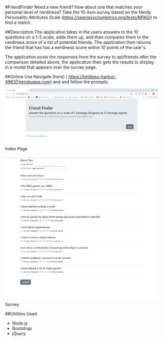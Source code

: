 #FriendFinder
Need a new friend? How about one that matches your personal level of nerdiness? Take the 10-item survey based on the Nerdy Personality Attributes Scale (https://openpsychometrics.org/tests/NPAS/) to find a match.

##Description
The application takes in the users answers to the 10 questions on a 1-5 scale, adds them up, and then compares them to the nerdiness score of a list of potential friends. The application then returns the friend that has has a nerdiness score within 10 points of the user's.

The application posts the responses from the survey to api/friends after the comparison detailed above, the application then gets the results to display in a modal that appears over the survey page.

##Online Use
Navigate [here] ( https://limitless-harbor-49637.herokuapp.com) and and follow the prompts. 

![Screen shot](app/public/home.png)
Index Page

![Screen shot 2](app/public/survey.png)
Survey

##Utilities Used
-   Node.js
-   Bootstrap
-   jQuery



